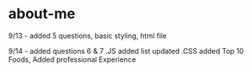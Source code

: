 # about-me

9/13 - added 5 questions, basic styling, html file

9/14 - 
  added questions 6 & 7 .JS
  added list updated  .CSS
  added Top 10  Foods,
  Added professional Experience